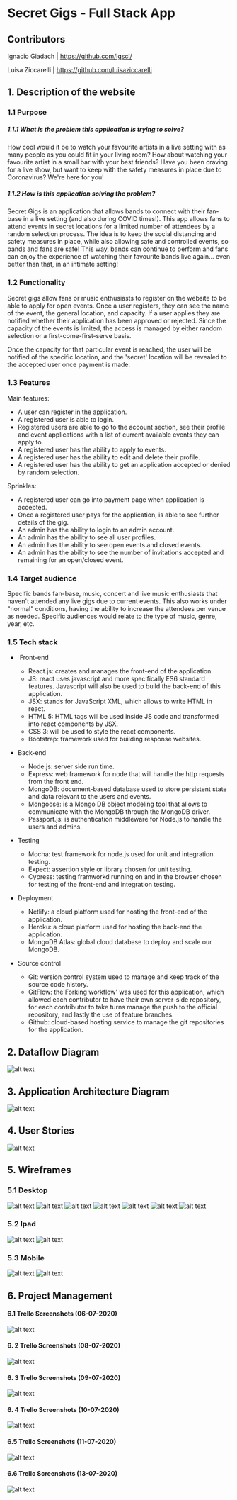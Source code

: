# Secret Gigs - Full Stack App

## Contributors

Ignacio Giadach | https://github.com/igscl/

Luisa Ziccarelli | https://github.com/luisaziccarelli

## 1. Description of the website 

### 1.1 Purpose 

##### 1.1.1 What is the problem this application is trying to solve?

How cool would it be to watch your favourite artists in a live setting with as many people as you could fit in your living room? How about watching your favourite artist in a small bar with your best friends? Have you been craving for a live show, but want to keep with the safety measures in place due to Coronavirus? We're here for you!

##### 1.1.2 How is this application solving the problem?

Secret Gigs is an application that allows bands to connect with their fan-base in a live setting (and also during COVID times!). This app allows fans to attend events in secret locations for a limited number of attendees by a random selection process. The idea is to keep the social distancing and safety measures in place, while also allowing safe and controlled events, so bands and fans are safe! This way, bands can continue to perform and fans can enjoy the experience of watching their favourite bands live again... even better than that, in an intimate setting!

### 1.2 Functionality 

Secret gigs allow fans or music enthusiasts to register on the website to be able to apply for open events. Once a user registers, they can see the name of the event, the general location, and capacity. If a user applies they are notified whether their application has been approved or rejected. Since the capacity of the events is limited, the access is managed by either random selection or a first-come-first-serve basis. 

Once the capacity for that particular event is reached, the user will be notified of the specific location, and the 'secret' location will be revealed to the accepted user once payment is made.

### 1.3 Features

Main features:

- A user can register in the application. 
- A registered user is able to login.
- Registered users are able to go to the account section, see their profile and event applications with a list of current available events they can apply to.
- A registered user has the ability to apply to events.
- A registered user has the ability to edit and delete their profile.
- A registered user has the ability to get an application accepted or denied by random selection.

Sprinkles:
- A registered user can go into payment page when application is accepted.
- Once a registered user pays for the application, is able to see further details of the gig.
- An admin has the ability to login to an admin account.
- An admin has the ability to see all user profiles.
- An admin has the ability to see open events and closed events.
- An admin has the ability to see the number of invitations accepted and remaining for an open/closed event. 

### 1.4 Target audience
Specific bands fan-base, music, concert and live music enthusiasts that haven't attended any live gigs due to current events. This also works under "normal" conditions, having the ability to increase the attendees per venue as needed. Specific audiences would relate to the type of music, genre, year, etc.

### 1.5 Tech stack
- ​	Front-end
  - React.js: creates and manages the front-end of the application. 
  - JS: react uses javascript and more specifically ES6 standard features. Javascript will also be used to build the back-end of this application.
  - JSX: stands for JavaScript XML, which allows to write HTML in react.
  - HTML 5: HTML tags will be used inside JS code and transformed into react components by JSX.
  - CSS 3: will be used to style the react components.
  - Bootstrap: framework used for building response websites.

- Back-end
  - Node.js: server side run time. 
  - Express: web framework for node that will handle the http requests from the front end. 
  - MongoDB: document-based database used to store persistent state and data relevant to the users and events. 
  - Mongoose: is a Mongo DB object modeling tool that allows to communicate with the MongoDB through the MongoDB driver.
  - Passport.js: is authentication middleware for Node.js to handle the users and admins.

- Testing
  - Mocha: test framework for node.js used for unit and integration testing.
  - Expect: assertion style or library chosen for unit testing.
  - Cypress: testing framworkd running on and in the browser chosen for testing of the front-end and integration testing.
  
- Deployment
  - Netlify: a cloud platform used for hosting the front-end of the application. 
  - Heroku: a cloud platform used for hosting the back-end the application.
  - MongoDB Atlas: global cloud database to deploy and scale our MongoDB. 

- Source control 
  - Git: version control system used to manage and keep track of the source code history. 
  - GitFlow: the'Forking workflow' was used for this application, which allowed each contributor to have their own server-side repository, for each contributor to take turns manage the push to the official repository, and lastly the use of feature branches.
  - Github: cloud-based hosting service to manage the git repositories for the application. 


## 2. Dataflow Diagram

![alt text](./docs/R2-DFD.png "Data Flow Diagram")

## 3. Application Architecture Diagram

![alt text](./docs/Application_architecture_diagram.png "Application Architecture Diagram")

## 4. User Stories

![alt text](./docs/secret_gigs_userStories.png "User Stories")

## 5. Wireframes

### 5.1 Desktop
![alt text](./docs/wireframes_desktop/home-desktop.png "Home page Desktop")
![alt text](./docs/wireframes_desktop/sign-up-desktop.png "Sign up desktop")
![alt text](./docs/wireframes_desktop/login-desktop.png "Login desktop")
![alt text](./docs/wireframes_desktop/profile-desktop.png "Profile desktop")
![alt text](./docs/wireframes_desktop/admin-dashboard-desktop.png "Admin desktop") 
![alt text](./docs/wireframes_desktop/profiles-desktop.png "Profiles dsk")
![alt text](./docs/wireframes_desktop/events-desktop.png "Events dsk")

### 5.2 Ipad
![alt text](./docs/ipad_wireframes/ipad1_wireframes.png "Home, sign up, login Ipad")
![alt text](./docs/ipad_wireframes/ipad2_wireframes.png "Profile, admin, profiles, events Ipad")

### 5.3 Mobile 
![alt text](./docs/mobile_wireframes/mobile_one.png "Home, login, sign up, profiles Mobile")
![alt text](./docs/mobile_wireframes/mobile_two.png "Admin, profiles, events Mobile")

## 6. Project Management

#### 6.1 Trello Screenshots (06-07-2020)
![alt text](./docs/screenshots/trello_screenshot1_06-07.png "Trello 1")
#### 6. 2 Trello Screenshots (08-07-2020)
![alt text](./docs/screenshots/trello_screenshot_08-07.png "Trello 2")
#### 6. 3 Trello Screenshots (09-07-2020)
![alt text](./docs/screenshots/trello_screenshot2_09-07.png "Trello 3")
#### 6. 4 Trello Screenshots (10-07-2020)
![alt text](./docs/screenshots/trello_screenshot_10-07.png "Trello 4")
#### 6.5 Trello Screenshots (11-07-2020)
![alt text](./docs/screenshots/trello_screenshot_11-07.png "Trello 5")
#### 6.6 Trello Screenshots (13-07-2020)
![alt text](./docs/screenshots/trello_screenshot_13-07.png "Trello 5") 
